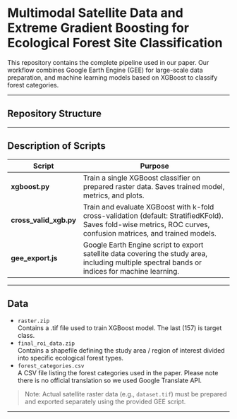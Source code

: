 # Multimodal Satellite Data and Extreme Gradient Boosting for Ecological Forest Site Classification

This repository contains the complete pipeline used in our paper. Our workflow combines Google Earth Engine (GEE) for large-scale data preparation, and machine learning models based on XGBoost to classify forest categories.

---

## Repository Structure

---

## Description of Scripts

| Script | Purpose |
|-------|--------|
| **xgboost.py** | Train a single XGBoost classifier on prepared raster data. Saves trained model, metrics, and plots. |
| **cross_valid_xgb.py** | Train and evaluate XGBoost with k-fold cross-validation (default: StratifiedKFold). Saves fold-wise metrics, ROC curves, confusion matrices, and trained models. |
| **gee_export.js** | Google Earth Engine script to export satellite data covering the study area, including multiple spectral bands or indices for machine learning. |

---

##  Data

- `raster.zip`  
  Contains a .tif file used to train XGBoost model. The last (157) is target class.
- `final_roi_data.zip`  
  Contains a shapefile defining the study area / region of interest divided into specific ecological forest types.
- `forest_categories.csv`  
  A CSV file listing the forest categories used in the paper. Please note there is no official translation so we used Google Translate API.

> Note: Actual satellite raster data (e.g., `dataset.tif`) must be prepared and exported separately using the provided GEE script.

---
